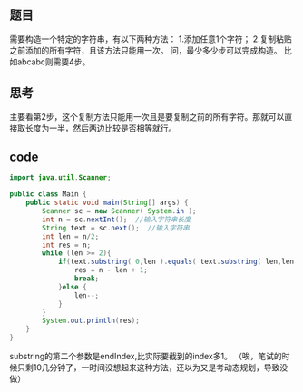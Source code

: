 ## 题目
需要构造一个特定的字符串，有以下两种方法：
1.添加任意1个字符；
2.复制粘贴之前添加的所有字符，且该方法只能用一次。
问，最少多少步可以完成构造。
比如abcabc则需要4步。

## 思考
主要看第2步，这个复制方法只能用一次且是要复制之前的所有字符。那就可以直接取长度为一半，然后两边比较是否相等就行。

## code
```java
import java.util.Scanner;

public class Main {
    public static void main(String[] args) {
        Scanner sc = new Scanner( System.in );
        int n = sc.nextInt();  //输入字符串长度
        String text = sc.next();  //输入字符串
        int len = n/2;
        int res = n;
        while (len >= 2){
            if(text.substring( 0,len ).equals( text.substring( len,len + len ) )){
                res = n - len + 1;
                break;
            }else {
                len--;
            }
        }
        System.out.println(res);
    }
}
```
substring的第二个参数是endIndex,比实际要截到的index多1。
（唉，笔试的时候只剩10几分钟了，一时间没想起来这种方法，还以为又是考动态规划，导致没做）